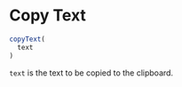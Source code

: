 # Copy Text

```javascript
copyText(
  text
)
```

`text` is the text to be copied to the clipboard.